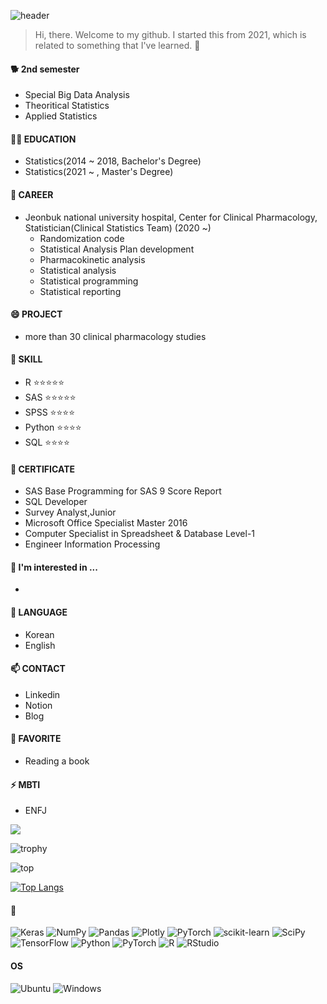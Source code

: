   ![header](https://capsule-render.vercel.app/api?type=shark&color=FFE4C4AD&section=header&text=SEOYEON's%20GITHUB&Color=A0522D&fontSize=40)

> Hi, there. Welcome to my github. I started this from 2021, which is related to something that I've learned. 🦄

#### 🐕 2nd semester
- Special Big Data Analysis
- Theoritical Statistics
- Applied Statistics

#### 👩‍🎓 EDUCATION
- Statistics(2014 ~ 2018, Bachelor's Degree)
- Statistics(2021 ~ , Master's Degree)

#### 🔭 CAREER
- Jeonbuk national university hospital, Center for Clinical Pharmacology, Statistician(Clinical Statistics Team) (2020 ~)
  - Randomization code
  - Statistical Analysis Plan development
  - Pharmacokinetic analysis
  - Statistical analysis
  - Statistical programming
  - Statistical reporting

#### 😄 PROJECT
- more than 30 clinical pharmacology studies

#### 🌱 SKILL
- R         ⭐⭐⭐⭐⭐
- SAS       ⭐⭐⭐⭐⭐
- SPSS      ⭐⭐⭐⭐
- Python    ⭐⭐⭐⭐
- SQL       ⭐⭐⭐⭐
 
#### 👯 CERTIFICATE
- SAS Base Programming for SAS 9 Score Report
- SQL Developer
- Survey Analyst,Junior
- Microsoft Office Specialist Master 2016
- Computer Specialist in Spreadsheet & Database Level-1
- Engineer Information Processing

#### 🤟 I'm interested in ...
- 

#### 💬 LANGUAGE
- Korean
- English

#### 📫 CONTACT
- Linkedin
- Notion
- Blog
 
#### 🤔 FAVORITE
- Reading a book

#### ⚡ MBTI
- ENFJ

<img src="https://img.shields.io/badge/-iOS-%23000000?logo=Apple&logoColor=white"/>

![trophy](https://github-profile-trophy.vercel.app/?username=seoyeonc)

![top](https://github-readme-stats.vercel.app/api?username=seoyeonc&count_private=true)

[![Top Langs](https://github-readme-stats.vercel.app/api/top-langs/?username=seoyeonc&layout=compact)](https://github.com/anuraghazra/github-readme-stats)

<!--



**seoyeonc/seoyeonc** is a ✨ _special_ ✨ repository because its `README.md` (this file) appears on your GitHub profile.

Here are some ideas to get you started:
Hi there 👋
- 🔭 I’m currently working on ...
- 🌱 I’m currently learning ...
- 👯 I’m looking to collaborate on ...
- 🤔 I’m looking for help with ...
- 💬 Ask me about ...
- 📫 How to reach me: ...
- 😄 Pronouns: ...
- ⚡ Fun fact: ...
-->


#### 👻

![Keras](https://img.shields.io/badge/Keras-%23D00000.svg?style=for-the-badge&logo=Keras&logoColor=white)
![NumPy](https://img.shields.io/badge/numpy-%23013243.svg?style=for-the-badge&logo=numpy&logoColor=white)
![Pandas](https://img.shields.io/badge/pandas-%23150458.svg?style=for-the-badge&logo=pandas&logoColor=white)
![Plotly](https://img.shields.io/badge/Plotly-%233F4F75.svg?style=for-the-badge&logo=plotly&logoColor=white)
![PyTorch](https://img.shields.io/badge/PyTorch-%23EE4C2C.svg?style=for-the-badge&logo=PyTorch&logoColor=white)
![scikit-learn](https://img.shields.io/badge/scikit--learn-%23F7931E.svg?style=for-the-badge&logo=scikit-learn&logoColor=white)
![SciPy](https://img.shields.io/badge/SciPy-%230C55A5.svg?style=for-the-badge&logo=scipy&logoColor=%white)
![TensorFlow](https://img.shields.io/badge/TensorFlow-%23FF6F00.svg?style=for-the-badge&logo=TensorFlow&logoColor=white)
![Python](https://img.shields.io/badge/Python-%233776AB.svg?style=for-the-badge&logo=Python&logoColor=white)
![PyTorch](https://img.shields.io/badge/PyTorch-%23EE4C2C.svg?style=for-the-badge&logo=PyTorch&logoColor=white)
![R](https://img.shields.io/badge/R-%23276DC3.svg?style=for-the-badge&logo=R&logoColor=%white)
![RStudio](https://img.shields.io/badge/RStudio-%2375AADB.svg?style=for-the-badge&logo=RStudio&logoColor=white)

#### OS

![Ubuntu](https://img.shields.io/badge/Ubuntu-E95420?style=for-the-badge&logo=ubuntu&logoColor=white)
![Windows](https://img.shields.io/badge/Windows-0078D6?style=for-the-badge&logo=windows&logoColor=white)
